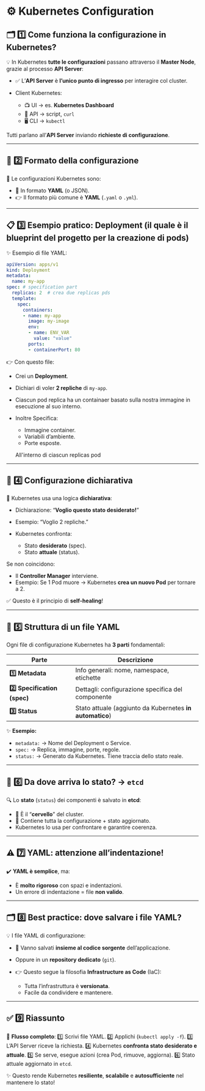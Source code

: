 # ⚙️ Kubernetes Configuration

## 🗂️ 1️⃣ Come funziona la configurazione in Kubernetes?

💡 In Kubernetes **tutte le configurazioni** passano attraverso il **Master Node**, grazie al processo **API Server**:

* ✅ L’**API Server** è **l’unico punto di ingresso** per interagire col cluster.
* Client Kubernetes:

  * 📺 UI → es. **Kubernetes Dashboard**
  * 📜 API → script, `curl`
  * 🖥️ CLI → `kubectl`

Tutti parlano all’**API Server** inviando **richieste di configurazione**.

---

## 📑 2️⃣ Formato della configurazione

📄 Le configurazioni Kubernetes sono:

* 🧾 In formato **YAML** (o JSON).
* 👉 Il formato più comune è **YAML** (`.yaml` o `.yml`).

---

## 📋 3️⃣ Esempio pratico: Deployment (il quale è il blueprint del progetto per la creazione di pods)

✨ Esempio di file YAML:

```yaml
apiVersion: apps/v1
kind: Deployment
metadata:
  name: my-app
spec: # specification part
  replicas: 2  # crea due replicas pds
  template:
    spec:
      containers:
      - name: my-app
        image: my-image
        env:
        - name: ENV_VAR
          value: "value"
        ports:
        - containerPort: 80
```

👉 Con questo file:

* Crei un **Deployment**.
* Dichiari di voler **2 repliche** di `my-app`.
* Ciascun pod replica ha un containaer basato sulla nostra immagine in esecuzione al suo interno.
* Inoltre Specifica:

  * Immagine container.
  * Variabili d’ambiente.
  * Porte esposte.

  All'interno di ciascun replicas pod

---

## 🔁 4️⃣ Configurazione **dichiarativa**

📌 Kubernetes usa una logica **dichiarativa**:

* Dichiarazione: “**Voglio questo stato desiderato!**”
* Esempio: “Voglio 2 repliche.”
* Kubernetes confronta:

  * Stato **desiderato** (spec).
  * Stato **attuale** (status).

Se non coincidono:

* Il **Controller Manager** interviene.
* Esempio: Se 1 Pod muore → Kubernetes **crea un nuovo Pod** per tornare a 2.

✅ Questo è il principio di **self-healing**!

---

## 🧩 5️⃣ Struttura di un file YAML

Ogni file di configurazione Kubernetes ha **3 parti** fondamentali:

| Parte                        | Descrizione                                              |
| ---------------------------- | -------------------------------------------------------- |
| **1️⃣ Metadata**             | Info generali: nome, namespace, etichette                |
| **2️⃣ Specification (spec)** | Dettagli: configurazione specifica del componente        |
| **3️⃣ Status**               | Stato attuale (aggiunto da Kubernetes **in automatico**) |

✨ **Esempio:**

* `metadata:` → Nome del Deployment o Service.
* `spec:` → Replica, immagine, porte, regole.
* `status:` → Generato da Kubernetes. Tiene traccia dello stato reale.

---

## 🧠 6️⃣ Da dove arriva lo stato? → `etcd`

🔍 Lo **stato** (`status`) dei componenti è salvato in **etcd**:

* 📌 È il “**cervello**” del cluster.
* 🧩 Contiene tutta la configurazione + stato aggiornato.
* Kubernetes lo usa per confrontare e garantire coerenza.

---

## ⚠️ 7️⃣ YAML: attenzione all’indentazione!

✔️ **YAML è semplice**, ma:

* È **molto rigoroso** con spazi e indentazioni.
* Un errore di indentazione = file **non valido**.

---

## 🗂️ 8️⃣ Best practice: dove salvare i file YAML?

💡 I file YAML di configurazione:

* 📂 Vanno salvati **insieme al codice sorgente** dell’applicazione.
* Oppure in un **repository dedicato** (`git`).
* 👉 Questo segue la filosofia **Infrastructure as Code** (IaC):

  * Tutta l’infrastruttura è **versionata**.
  * Facile da condividere e mantenere.

---

## ✅ 9️⃣ Riassunto

📌 **Flusso completo**:
1️⃣ Scrivi file YAML.
2️⃣ Applichi (`kubectl apply -f`).
3️⃣ L’API Server riceve la richiesta.
4️⃣ Kubernetes **confronta stato desiderato e attuale**.
5️⃣ Se serve, esegue azioni (crea Pod, rimuove, aggiorna).
6️⃣ Stato attuale aggiornato in `etcd`.

✨ Questo rende Kubernetes **resiliente**, **scalabile** e **autosufficiente** nel mantenere lo stato!
